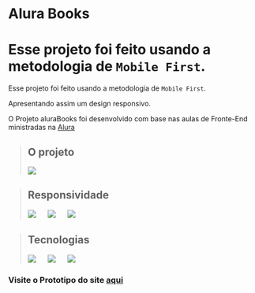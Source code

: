 # **Alura Books**


Esse projeto foi feito usando a metodologia de `Mobile First`.
<br> 
=======
Esse projeto foi feito usando a metodologia de `Mobile First`. 

Apresentando assim um design responsivo.


O Projeto aluraBooks foi desenvolvido com base nas aulas de Fronte-End ministradas na  [Alura](https://www.alura.com.br)



> ## O projeto
> <img src="https://img.shields.io/badge/Status-Em%20desenvolvimento-yellow" target="_blank">
> 

> ## Responsividade
> <div>
>     <img src="https://img.shields.io/badge/Desktop-Sim-greem" target="_blank" style="margin-right:20px">
>    <img src="https://img.shields.io/badge/Tablet-Sim-greem" target="_blank" style="margin-right:20px">
>     <img src="https://img.shields.io/badge/Mobile-Em%20Desenvolvimento-yellow" target="_blank">
> </div>

> ## Tecnologias
> <img src="https://img.shields.io/badge/HTML5-E34F26?style=for-the-badge&logo=html5&logoColor=white
> " target="_blank" style="margin-right:20px">
> <img src="https://img.shields.io/badge/CSS3-1572B6?style=for-the-badge&logo=css3&logoColor=white
> " target="_blank" style="margin-right:20px">
> <img src="https://img.shields.io/badge/JavaScript-F7DF1E?style=for-the-badge&logo=javascript&logoColor=black
> " target="_blank" style="margin-right:20px">

### Visite o Prototipo do site [aqui](https://alura-books-qoyq5p34x-thiagopertile.vercel.app)
